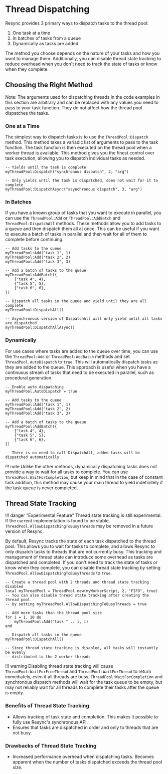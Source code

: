 # Thread Dispatching

Resync provides 3 primary ways to dispatch tasks to the thread pool:

1. One task at a time
2. In batches of tasks from a queue
3. Dynamically as tasks are added

The method you choose depends on the nature of your tasks and how you want to manage them.
Additionally, you can disable thread state tracking to reduce overhead when you don't need to track the state of tasks or know when they complete.

## Choosing the Right Method

Note: The arguments used for dispatching threads in the code examples in this section are arbitrary and can be replaced with any values you need to pass to your task function.
They do not affect how the thread pool dispatches the tasks.

### One at a Time

The simplest way to dispatch tasks is to use the `ThreadPool:Dispatch` method. This method takes a variadic list of arguments to pass to the task function. The task function is then executed on the thread pool when a worker thread is available.
This method gives you the finest control over task execution, allowing you to dispatch individual tasks as needed.

```luau
-- Yields until the task is complete
myThreadPool:Dispatch("synchronous dispatch", 2, "arg")

-- Only yields until the task is dispatched, does not wait for it to complete
myThreadPool:DispatchAsync("asynchronous dispatch", 3, "arg")
```

### In Batches

If you have a known group of tasks that you want to execute in parallel, you can use the `ThreadPool:Add` or `ThreadPool:AddBatch` and `ThreadPool:DispatchAll` methods. These methods allow you to add tasks to a queue and then dispatch them all at once.
This can be useful if you want to execute a batch of tasks in parallel and then wait for all of them to complete before continuing.

```luau
-- Add tasks to the queue
myThreadPool:Add("task 1", 1)
myThreadPool:Add("task 2", 2)
myThreadPool:Add("task 3", 3)

-- Add a batch of tasks to the queue
myThreadPool:AddBatch({
    {"task 4", 4},
    {"task 5", 5},
    {"task 6", 6},
})

-- Dispatch all tasks in the queue and yield until they are all complete
myThreadPool:DispatchAll()

-- Asynchronous version of DispatchAll will only yield until all tasks are dispatched
myThreadPool:DispatchAllAsync()
```

### Dynamically

For use cases where tasks are added to the queue over time, you can use the `ThreadPool:Add` or `ThreadPool:AddBatch` methods and set `ThreadPool.AutoDispatch` to `true`. This will automatically dispatch tasks as they are added to the queue.
This approach is useful when you have a continuous stream of tasks that need to be executed in parallel, such as procedural generation.

```luau
-- Enable auto dispatching
myThreadPool.AutoDispatch = true

-- Add tasks to the queue
myThreadPool:Add("task 1", 1)
myThreadPool:Add("task 2", 2)
myThreadPool:Add("task 3", 3)

-- Add a batch of tasks to the queue
myThreadPool:AddBatch({
    {"task 4", 4},
    {"task 5", 5},
    {"task 6", 6},
})

-- There is no need to call DispatchAll, added tasks will be dispatched automatically
```

!!! note
    Unlike the other methods, dynamically dispatching tasks does not provide a way to wait for all tasks to complete. You can use `ThreadPool:WaitForCompletion`, but keep in mind that in the case of constant task addition, this method may cause your main thread to yield indefinitely if the task queue is never completed.

## Thread State Tracking

!!! danger "Experimental Feature"
    Thread state tracking is still experimental. If the current implementation is found to be stable, `ThreadPool.AllowDispatchingToBusyThreads` may be removed in a future version of Resync.

By default, Resync tracks the state of each task dispatched to the thread pool. This allows you to wait for tasks to complete, and allows Resync to only dispatch tasks to threads that are not currently busy.
This tracking and management of thread state can introduce some overhead as tasks are dispatched and completed. If you don't need to track the state of tasks or know when they complete, you can disable thread state tracking by setting `ThreadPool.AllowDispatchingToBusyThreads` to `true`.

```luau
-- Create a thread pool with 2 threads and thread state tracking disabled
local myThreadPool = ThreadPool.new(myWorkerScript, 2, "FIFO", true)
-- You can also disable thread state tracking after creating the thread pool
-- by setting myThreadPool.AllowDispatchingToBusyThreads = true

-- Add more tasks than the thread pool size
for i = 1, 10 do
    myThreadPool:Add("task " .. i, i)
end

-- Dispatch all tasks in the queue
myThreadPool:DispatchAll()

-- Since thread state tracking is disabled, all tasks will instantly be evenly
-- distributed to the 2 worker threads
```

!!! warning
    Disabling thread state tracking will cause `ThreadPool:WaitForFreeThread` and `ThreadPool:WaitForThread` to return immediately, even if all threads are busy. `ThreadPool:WaitForCompletion` and synchronous dispatch methods will wait for the task queue to be empty, but may not reliably wait for all threads to complete their tasks after the queue is empty.

### Benefits of Thread State Tracking

- Allows tracking of task state and completion. This makes it possible to fully use Resync's synchronous API.
- Ensures that tasks are dispatched in order and only to threads that are not busy.

### Drawbacks of Thread State Tracking

- Increased performance overhead when dispatching tasks. Becomes apparent when the number of tasks dispatched exceeds the thread pool size.

